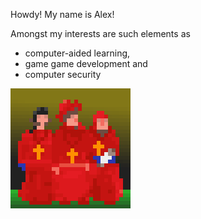 
Howdy! My name is Alex!

Amongst my interests are such elements as 

 - computer-aided learning,
 - game game development and
 - computer security

![My oh my!](./data/spanish-inq_v00.gif)
